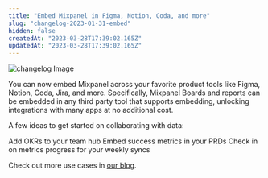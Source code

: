 ```yaml
---
title: "Embed Mixpanel in Figma, Notion, Coda, and more"
slug: "changelog-2023-01-31-embed"
hidden: false
createdAt: "2023-03-28T17:39:02.165Z"
updatedAt: "2023-03-28T17:39:02.165Z"
---
```


![changelog Image](https://raw.githubusercontent.com/mixpanel/docs/main/media/changelog/changelog-2023-01-31-embed.gif)

You can now embed Mixpanel across your favorite product tools like Figma, Notion, Coda, Jira, and more. Specifically, Mixpanel Boards and reports can be embedded in any third party tool that supports embedding, unlocking integrations with many apps at no additional cost.

A few ideas to get started on collaborating with data:

Add OKRs to your team hub
Embed success metrics in your PRDs
Check in on metrics progress for your weekly syncs

Check out more use cases in [our blog](https://mixpanel.com/blog/introducing-embeddable-reports/).
